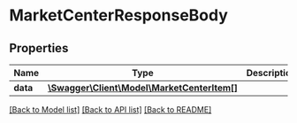 # MarketCenterResponseBody

## Properties
Name | Type | Description | Notes
------------ | ------------- | ------------- | -------------
**data** | [**\Swagger\Client\Model\MarketCenterItem[]**](MarketCenterItem.md) |  | [optional] 

[[Back to Model list]](../../README.md#documentation-for-models) [[Back to API list]](../../README.md#documentation-for-api-endpoints) [[Back to README]](../../README.md)

